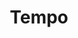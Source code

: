 ---
layout: post
title: Tempo
categories : [artist]
subject: Tempo
promotional-image: tempo.jpg
comments: true
---